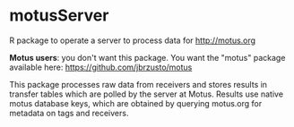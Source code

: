 # motusServer

R package to operate a server to process data for http://motus.org

**Motus users**: you don't want this package.  You want
the "motus" package available here:  https://github.com/jbrzusto/motus

This package processes raw data from receivers and stores results in
transfer tables which are polled by the server at Motus. Results use
native motus database keys, which are obtained by querying motus.org
for metadata on tags and receivers.
